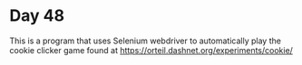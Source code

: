# Day 48
This is a program that uses Selenium webdriver to automatically play the cookie clicker game found at https://orteil.dashnet.org/experiments/cookie/
